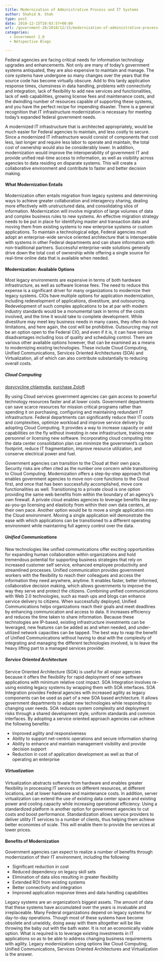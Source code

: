 ```yaml
---
title: Modernization of Administrative Process and IT Systems
author: Shahid N. Shah
type: post
date: 2010-12-15T10:03:57+00:00
url: /government-20/2010/12/15/modernization-of-administrative-process-and-it-systems/
categories:
  - Government 2.0
  - Netspective Blogs

---
```

Federal agencies are facing critical needs for information technology upgrades and enhancements. Not only are many of today&#8217;s government systems antiquated, they are also expensive to maintain and manage. The core systems have undergone so many changes over the years that the source code has become virtually obscure. Add to this tardy application response times, clumsiness in data handling, problems with connectivity and integration, lack of flexibility to add new services and functionalities, lack of web capabilities, growing license fees and maintenance costs, and the dwindling number of resources capable of supporting these systems, and you have the perfect recipe for impending disaster. There is a general recognition that IT infrastructure modernization is necessary for meeting today&#8217;s expanded federal government needs.

A modernized IT infrastructure that is architected appropriately, would be much easier for Federal agencies to maintain, and less costly to secure. Since a modernized IT infrastructure would consist of components that cost less, last longer and require less labor to operate and maintain, the total cost of ownership would also be considerably lower. In addition, modernization would improve the interoperability of government IT and provide unified real-time access to information, as well as visibility across agencies to data residing on disparate systems. This will create a collaborative environment and contribute to faster and better decision making.

#### What Modernization Entails

Modernization often entails migration from legacy systems and determining ways to achieve greater collaboration and interagency sharing, dealing more effectively with unstructured data, and consolidating silos of information. Modernization will involve migration of large volumes of data and complex business rules to new systems. An effective migration strategy needs to be put in place for identifying master and transaction data and moving them from existing systems to new enterprise systems or custom applications. To maintain a technological edge, Federal agencies must adopt an enterprise-wide service oriented architecture that is interoperable with systems in other Federal departments and can share information with non-traditional partners. Successful enterprise-wide solutions generally drive down the total cost of ownership while offering a single source for real-time online data that is available when needed.

#### Modernization: Available Options

Most legacy environments are expensive in terms of both hardware infrastructure, as well as software license fees. The need to reduce this expense is a significant driver for many organizations to modernize their legacy systems. CIOs have multiple options for application modernization, including redevelopment of applications, divestiture, and outsourcing. Redevelopment of such complex applications to be at par with modern industry standards would be a monumental task in terms of the costs involved, and the time it would take to complete development. While divestiture may meet key business needs in many cases, they often do have limitations, and here again, the cost will be prohibitive. Outsourcing may not be an option open to the Federal CIO, and even if it is, it can have serious disadvantages including loss of quality and scheduling control. There are various other available options however, that can be examined as a means to modernizing existing technologies. These include Cloud Computing, Unified Communications, Services Oriented Architectures (SOA) and Virtualization, all of which can also contribute substantially to reducing overall costs.

##### Cloud Computing

[doxycycline chlamydia][1], [purchase Zoloft][2]
  
By using Cloud services government agencies can gain access to powerful technology resources faster and at lower costs. Government departments can save scarce resources for mission critical programs rather than spending it on purchasing, configuring and maintaining redundant IT infrastructure. Federal departments can significantly reduce their IT costs and complexities, optimize workload and improve service delivery by adopting Cloud Computing. It provides a way to increase capacity or add capabilities on the fly without investing in new infrastructure, training new personnel or licensing new software. Incorporating cloud computing into the data center consolidation plan can minimize the government&#8217;s carbon footprint, reduce IT fragmentation, improve resource utilization, and conserve electrical power and fuel.

Government agencies can transition to the Cloud at their own pace. Security risks are often cited as the number one concern while transitioning to Cloud Computing. Modernization offers a step-by-step approach that enables government agencies to move non-core functions to the Cloud first, and once that has been successfully accomplished, move core functionalities as well. Transitioning to a private cloud is one option providing the same web benefits from within the boundary of an agency&#8217;s own firewall. A private cloud enables agencies to leverage benefits like pay-as-you-go licensing and elasticity from within their own data centers, at their own pace. Another option would be to move a single application into the Cloud environment. Moving a single application will demonstrate the ease with which applications can be transitioned to a different operating environment while maintaining full agency control over the data.

##### Unified Communications

New technologies like unified communications offer exciting opportunities for expanding human collaboration within organizations and hold tremendous potential for supporting business strategies that rely on increased customer self service, enhanced employee productivity and streamlined processes. Unified communication provides government workers with the flexibility to reach their colleagues and access the information they need anywhere, anytime. It enables faster, better informed, collaborative decision making, which allows governments to improve the way they serve and protect the citizens. Combining unified communications with Web 2.0 technologies, such as mash ups and blogs can enhance service delivery to citizens. When successfully deployed, Unified Communications helps organizations reach their goals and meet deadlines by enhancing communication and access to data. It increases efficiency and reduces the time taken to share information. Because these technologies are IP-based, existing infrastructure investments can be leveraged, new features can be added as and when needed, and under-utilized network capacities can be tapped. The best way to reap the benefit of Unified Communications without having to deal with the complexity of integrating and managing the different technologies involved, is to leave the heavy lifting part to a managed services provider.

##### Service Oriented Architecture

Service Oriented Architecture (SOA) is useful for all major agencies because it offers the flexibility for rapid deployment of new software applications with minimum relative cost impact. SOA Integration involves re-using existing legacy systems by wrapping them with SOA interfaces. SOA Integration provides Federal agencies with increased agility as legacy components can be used as part of a new SOA based architecture. It allows government departments to adapt new technologies while responding to changing user needs. SOA reduces system complexity and deployment risks through a shared development style, uniform standards and common interfaces. By adopting a service oriented approach agencies can achieve the following benefits:

  * Improved agility and responsiveness
  * Ability to support net-centric operations and secure information sharing
  * Ability to enhance and maintain management visibility and provide decision support
  * Reduction in cost of application development as well as that of operating an enterprise

##### Virtualization

Virtualization abstracts software from hardware and enables greater flexibility in processing IT services on different resources, at different locations, and at lower hardware and maintenance costs. In addition, server virtualization can extend the use of existing data center space and existing power and cooling capacity while increasing operational efficiency. Using a standardized platform is another option for government agencies to cut costs and boost performance. Standardization allows service providers to deliver utility IT services to a number of clients, thus helping them achieve better economies of scale. This will enable them to provide the services at lower prices.

#### Benefits of Modernization

Government agencies can expect to realize a number of benefits through modernization of their IT environment, including the following:

  * Significant reduction in cost
  * Reduced dependency on legacy skill sets
  * Elimination of data silos resulting in greater flexibility
  * Extended ROI from existing systems
  * Better connectivity and integration
  * Improved application response times and data handling capabilities

Legacy systems are an organization&#8217;s biggest assets. The amount of data that these systems have accumulated over the years is invaluable and irreplaceable. Many Federal organizations depend on legacy systems for day-to-day operations. Though most of these systems have become obsolete and unwieldy, doing away with them altogether will be like throwing the baby out with the bath water. It is not an economically viable option. What is required is to leverage existing investments in IT applications so as to be able to address changing business requirements with agility. Legacy modernization using options like Cloud Computing, Unified Communications, Services Oriented Architectures and Virtualization is the answer.

&nbsp;

 [1]: https://pills24h.com/buy-doxycycline-online-without-prescription/
 [2]: http://prestige-pharmacy.com/buy-zoloft-online/вЂЋ
